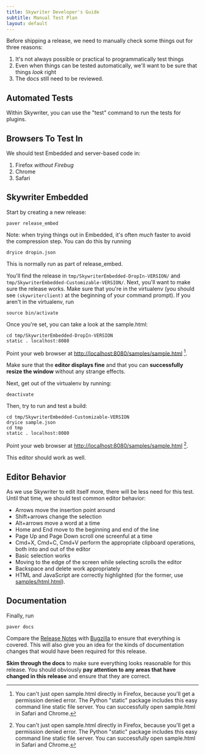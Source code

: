 ```yaml
---
title: Skywriter Developer's Guide
subtitle: Manual Test Plan
layout: default
---
```


Before shipping a release, we need to manually check some things out for three 
reasons:

1. It's not always possible or practical to programmatically test things
2. Even when things can be tested automatically, we'll want to be sure that 
   things *look* right
3. The docs still need to be reviewed.

## Automated Tests ##

Within Skywriter, you can use the "test" command to run the tests for plugins.

## Browsers To Test In ##

We should test Embedded and server-based code in:

1. Firefox *without Firebug*
2. Chrome
3. Safari

## Skywriter Embedded ##

Start by creating a new release:

    paver release_embed

Note: when trying things out in Embedded, it's often *much* faster to avoid the
compression step. You can do this by running

    dryice dropin.json

This is normally run as part of release\_embed.


You'll find the release in `tmp/SkywriterEmbedded-DropIn-VERSION/` and
`tmp/SkywriterEmbedded-Customizable-VERSION/`. Next, you'll want 
to make sure the release works. Make sure that you're in the virtualenv (you 
should see `(skywriterclient)` at the beginning of your command prompt).
If you aren't in the virtualenv, run

    source bin/activate

Once you're set, you can take a look at the sample.html:

    cd tmp/SkywriterEmbedded-DropIn-VERSION
    static . localhost:8080

Point your web browser at [http://localhost:8080/samples/sample.html](http://localhost:8080/samples/sample.html) [^1].

Make sure that the **editor displays fine** and that you can **successfully resize 
the window** without any strange effects.

Next, get out of the virtualenv by running:

    deactivate

Then, try to run and test a build:

    cd tmp/SkywriterEmbedded-Customizable-VERSION
    dryice sample.json
    cd tmp
    static . localhost:8080

Point your web browser at [http://localhost:8080/samples/sample.html](http://localhost:8080/samples/sample.html) [^1].

This editor should work as well.

## Editor Behavior ##

As we use Skywriter to edit itself more, there will be less need for this test.
Until that time, we should test common editor behavior:

* Arrows move the insertion point around
* Shift+arrows change the selection
* Alt+arrows move a word at a time
* Home and End move to the beginning and end of the line
* Page Up and Page Down scroll one screenful at a time
* Cmd+X, Cmd+C, Cmd+V perform the appropriate clipboard operations, both into
  and out of the editor
* Basic selection works
* Moving to the edge of the screen while selecting scrolls the editor
* Backspace and delete work appropriately
* HTML and JavaScript are correctly highlighted (for the former, use
  [samples/html.html](http://localhost:8080/samples/html.html)).

## Documentation ##

Finally, run

    paver docs

Compare the [Release Notes][] with [Bugzilla](https://bugzilla.mozilla.org/) to
ensure that everything is covered. This will also give you an idea for the kinds
of documentation changes that would have been required for this release.

**Skim through the docs** to make sure everything looks reasonable for this
release. You should obviously **pay attention to any areas that have changed
in this release** and ensure that they are correct.

[^1]: You can't just open sample.html directly in Firefox, because you'll get 
    a permission denied error. The Python "static" package includes this easy
    command line static file server. You can successfully open sample.html
    in Safari and Chrome.

[Release Notes]: ../releases/index.html
